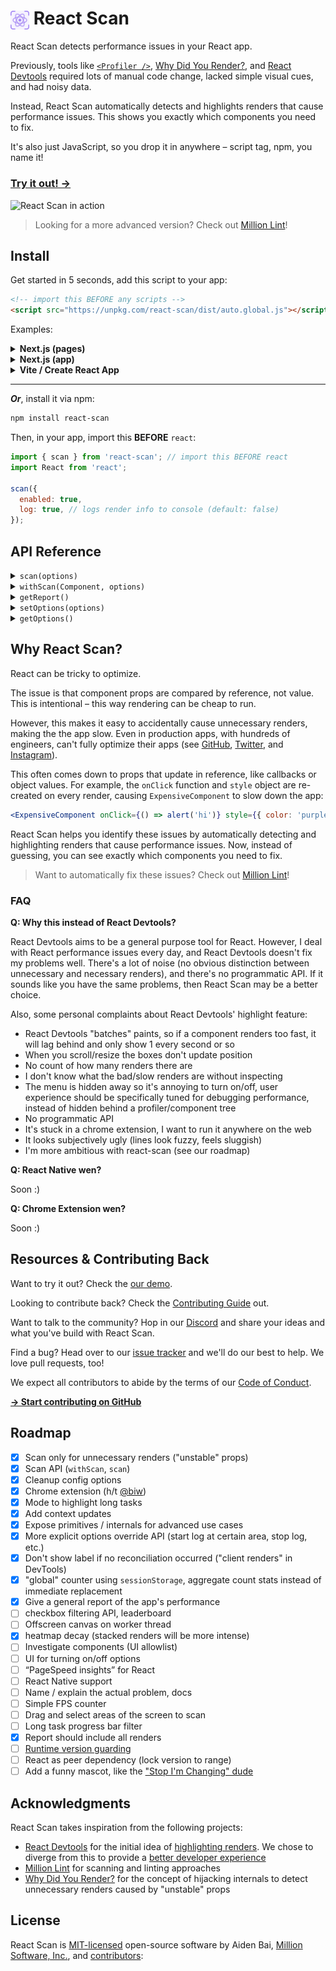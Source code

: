 # <img src="https://github.com/aidenybai/react-scan/blob/main/.github/assets/logo.svg" width="30" height="30" align="center" /> React Scan

React Scan detects performance issues in your React app.

Previously, tools like [`<Profiler />`](https://react.dev/reference/react-devtools), [Why Did You Render?](https://github.com/welldone-software/why-did-you-render), and [React Devtools](https://legacy.reactjs.org/blog/2018/09/10/introducing-the-react-profiler.html) required lots of manual code change, lacked simple visual cues, and had noisy data.

Instead, React Scan automatically detects and highlights renders that cause performance issues. This shows you exactly which components you need to fix.

It's also just JavaScript, so you drop it in anywhere – script tag, npm, you name it!

### [**Try it out! →**](https://react-scan.million.dev)

![React Scan in action](https://raw.githubusercontent.com/aidenybai/react-scan/refs/heads/main/.github/assets/demo.gif?token=GHSAT0AAAAAAB4IOFACRC6P6E45TB2FPYFCZZV2AYA)

> Looking for a more advanced version? Check out [Million Lint](https://million.dev)!

## Install

Get started in 5 seconds, add this script to your app:

```html
<!-- import this BEFORE any scripts -->
<script src="https://unpkg.com/react-scan/dist/auto.global.js"></script>
```

Examples:

<details>
<summary><b>Next.js (pages)</b></summary>

<br />

Add the script tag to your `pages/_document.tsx`:

```jsx
import { Html, Head, Main, NextScript } from 'next/document';

export default function Document() {
  return (
    <Html lang="en">
      <Head>
        <script src="https://unpkg.com/react-scan/dist/auto.global.js"></script>

        {/* rest of your scripts go under */}
      </Head>
      <body>
        <Main />
        <NextScript />
      </body>
    </Html>
  );
}
```

</details>

<details>
<summary><b>Next.js (app)</b></summary>

<br />

Add the script tag to your `app/layout.tsx`:

```jsx
export default function RootLayout({
  children,
}: {
  children: React.ReactNode
}) {
  return (
    <html lang="en">
      <head>
        <script src="https://unpkg.com/react-scan/dist/auto.global.js" async />
        {/* rest of your scripts go under */}
      </head>
      <body>{children}</body>
    </html>
  )
}
```

</details>

<details>
<summary><b>Vite / Create React App</b></summary>

<br />

Add the script tag to your `index.html`:

```html
<!doctype html>
<html lang="en">
  <head>
    <script src="https://unpkg.com/react-scan/dist/auto.global.js"></script>

    <!-- rest of your scripts go under -->
  </head>
  <body>
    <!-- ... -->
  </body>
</html>
```

</details>

---

**_Or_**, install it via npm:

```bash
npm install react-scan
```

Then, in your app, import this **BEFORE** `react`:

```js
import { scan } from 'react-scan'; // import this BEFORE react
import React from 'react';

scan({
  enabled: true,
  log: true, // logs render info to console (default: false)
});
```

## API Reference

<details>
<summary><code>scan(options)</code></summary>

<br />

Automatically scan your app for renders.

```jsx
scan({
  /**
   * Enable/disable scanning
   */
  enabled: true,
  /**
   * Include children of a component applied with withScan
   */
  includeChildren: true,

  /**
   * Run in production
   */
  runInProduction: false,

  /**
   * Enable/disable geiger sound
   */
  playSound: true,

  /**
   * Log renders to the console
   */
  log: false,

  /**
   * Show toolbar bar
   */
  showToolbar: true,

  /**
   * Long task threshold in milliseconds, only show
   * when main thread is blocked for longer than this
   */
  longTaskThreshold: 50,

  /**
   * Report data to getReport()
   */
  report: false,

  onCommitStart: () => {},
  onRender: (fiber, render) => {},
  onCommitFinish: () => {},
  onPaintStart: (outline) => {},
  onPaintFinish: (outline) => {},
});
```

</details>

<details>
<summary><code>withScan(Component, options)</code></summary>

<br />

Scan a specific component for renders.

```jsx
function Component(props) {
  // ...
}

withScan(Component, {
  /**
   * Enable/disable scanning
   */
  enabled: true,
  /**
   * Include children of a component applied with withScan
   */
  includeChildren: true,

  /**
   * Run in production
   */
  runInProduction: false,

  /**
   * Enable/disable geiger sound
   */
  playSound: true,

  /**
   * Log renders to the console
   */
  log: false,

  /**
   * Show toolbar bar
   */
  showToolbar: true,

  /**
   * Long task threshold in milliseconds, only show
   * when main thread is blocked for longer than this
   */
  longTaskThreshold: 50,

  /**
   * Report data to getReport()
   */
  report: false,

  onCommitStart: () => {},
  onRender: (fiber, render) => {},
  onCommitFinish: () => {},
  onPaintStart: (outline) => {},
  onPaintFinish: (outline) => {},
});
```

</details>

<details>
<summary><code>getReport()</code></summary>

<br />

Get a aggregated report of all components and renders.

```jsx
scan({ report: true });

const report = getReport();

for (const component in report) {
  const { count, time } = report[component];

  console.log(`${component} rendered ${count} times, took ${time}ms`);
}
```

</details>

<details>
<summary><code>setOptions(options)</code></summary>

```jsx
function Component(props) {
  // ...
}

setOptions({
  /**
   * Enable/disable scanning
   */
  enabled: true,
  /**
   * Include children of a component applied with withScan
   */
  includeChildren: true,

  /**
   * Run in production
   */
  runInProduction: false,

  /**
   * Enable/disable geiger sound
   */
  playSound: true,

  /**
   * Log renders to the console
   */
  log: false,

  /**
   * Show toolbar bar
   */
  showToolbar: true,

  /**
   * Long task threshold in milliseconds, only show
   * when main thread is blocked for longer than this
   */
  longTaskThreshold: 50,

  /**
   * Report data to getReport()
   */
  report: false,

  onCommitStart: () => {},
  onRender: (fiber, render) => {},
  onCommitFinish: () => {},
  onPaintStart: (outline) => {},
  onPaintFinish: (outline) => {},
});
```

</details>

<details>
<summary><code>getOptions()</code></summary>

```jsx
const {
  enabled,
  includeChildren,
  runInProduction,
  playSound,
  log,
  showToolbar,
  longTaskThreshold,
  resetCountTimeout,
} = getOptions();
```

</details>

## Why React Scan?

React can be tricky to optimize.

The issue is that component props are compared by reference, not value. This is intentional – this way rendering can be cheap to run.

However, this makes it easy to accidentally cause unnecessary renders, making the the app slow. Even in production apps, with hundreds of engineers, can't fully optimize their apps (see [GitHub](https://github.com/aidenybai/react-scan/blob/main/.github/assets/github.mp4), [Twitter](https://github.com/aidenybai/react-scan/blob/main/.github/assets/twitter.mp4), and [Instagram](https://github.com/aidenybai/react-scan/blob/main/.github/assets/instagram.mp4)).

This often comes down to props that update in reference, like callbacks or object values. For example, the `onClick` function and `style` object are re-created on every render, causing `ExpensiveComponent` to slow down the app:

```jsx
<ExpensiveComponent onClick={() => alert('hi')} style={{ color: 'purple' }} />
```

React Scan helps you identify these issues by automatically detecting and highlighting renders that cause performance issues. Now, instead of guessing, you can see exactly which components you need to fix.

> Want to automatically fix these issues? Check out [Million Lint](https://million.dev)!

### FAQ

**Q: Why this instead of React Devtools?**

React Devtools aims to be a general purpose tool for React. However, I deal with React performance issues every day, and React Devtools doesn't fix my problems well. There's a lot of noise (no obvious distinction between unnecessary and necessary renders), and there's no programmatic API. If it sounds like you have the same problems, then React Scan may be a better choice.

Also, some personal complaints about React Devtools' highlight feature:

- React Devtools "batches" paints, so if a component renders too fast, it will lag behind and only show 1 every second or so
- When you scroll/resize the boxes don't update position
- No count of how many renders there are
- I don't know what the bad/slow renders are without inspecting
- The menu is hidden away so it's annoying to turn on/off, user experience should be specifically tuned for debugging performance, instead of hidden behind a profiler/component tree
- No programmatic API
- It's stuck in a chrome extension, I want to run it anywhere on the web
- It looks subjectively ugly (lines look fuzzy, feels sluggish)
- I'm more ambitious with react-scan (see our roadmap)

**Q: React Native wen?**

Soon :)

**Q: Chrome Extension wen?**

Soon :)

## Resources & Contributing Back

Want to try it out? Check the [our demo](https://react-scan.million.dev).

Looking to contribute back? Check the [Contributing Guide](https://github.com/aidenybai/react-scan/blob/main/.github/CONTRIBUTING.md) out.

Want to talk to the community? Hop in our [Discord](https://discord.gg/X9yFbcV2rF) and share your ideas and what you've build with React Scan.

Find a bug? Head over to our [issue tracker](https://github.com/aidenybai/react-scan/issues) and we'll do our best to help. We love pull requests, too!

We expect all contributors to abide by the terms of our [Code of Conduct](https://github.com/aidenybai/react-scan/blob/main/.github/CODE_OF_CONDUCT.md).

[**→ Start contributing on GitHub**](https://github.com/aidenybai/react-scan/blob/main/.github/CONTRIBUTING.md)

## Roadmap

- [x] Scan only for unnecessary renders ("unstable" props)
- [x] Scan API (`withScan`, `scan`)
- [x] Cleanup config options
- [x] Chrome extension (h/t [@biw](https://github.com/biw))
- [x] Mode to highlight long tasks
- [x] Add context updates
- [x] Expose primitives / internals for advanced use cases
- [x] More explicit options override API (start log at certain area, stop log, etc.)
- [x] Don't show label if no reconciliation occurred ("client renders" in DevTools)
- [x] "global" counter using `sessionStorage`, aggregate count stats instead of immediate replacement
- [x] Give a general report of the app's performance
- [ ] checkbox filtering API, leaderboard
- [ ] Offscreen canvas on worker thread
- [x] heatmap decay (stacked renders will be more intense)
- [ ] Investigate components (UI allowlist)
- [ ] UI for turning on/off options
- [ ] “PageSpeed insights” for React
- [ ] React Native support
- [ ] Name / explain the actual problem, docs
- [ ] Simple FPS counter
- [ ] Drag and select areas of the screen to scan
- [ ] Long task progress bar filter
- [x] Report should include all renders
- [ ] [Runtime version guarding](https://github.com/lahmatiy/react-render-tracker/blob/229ad0e9c28853615300724d5dc86c140f250f60/src/publisher/react-integration/utils/getInternalReactConstants.ts#L28)
- [ ] React as peer dependency (lock version to range)
- [ ] Add a funny mascot, like the ["Stop I'm Changing" dude](https://www.youtube.com/shorts/FwOZdX7bDKI?app=desktop)

## Acknowledgments

React Scan takes inspiration from the following projects:

- [React Devtools](https://react.dev/learn/react-developer-tools) for the initial idea of [highlighting renders](https://medium.com/dev-proto/highlight-react-components-updates-1b2832f2ce48). We chose to diverge from this to provide a [better developer experience](https://x.com/aidenybai/status/1857122670929969551)
- [Million Lint](https://million.dev) for scanning and linting approaches
- [Why Did You Render?](https://github.com/welldone-software/why-did-you-render) for the concept of hijacking internals to detect unnecessary renders caused by "unstable" props

## License

React Scan is [MIT-licensed](LICENSE) open-source software by Aiden Bai, [Million Software, Inc.](https://million.dev), and [contributors](https://github.com/aidenybai/react-scan/graphs/contributors):
